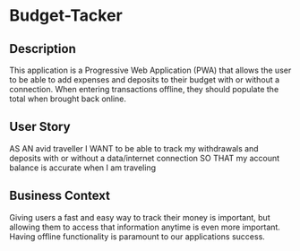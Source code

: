 # Budget-Tacker

## Description

This application is a Progressive Web Application (PWA) that allows the user to be able to add expenses and deposits to their budget with or without a connection. When entering transactions offline, they should populate the total when brought back online.

## User Story
AS AN avid traveller
I WANT to be able to track my withdrawals and deposits with or without a data/internet connection
SO THAT my account balance is accurate when I am traveling

## Business Context
Giving users a fast and easy way to track their money is important, but allowing them to access that information anytime is even more important. Having offline functionality is paramount to our applications success.